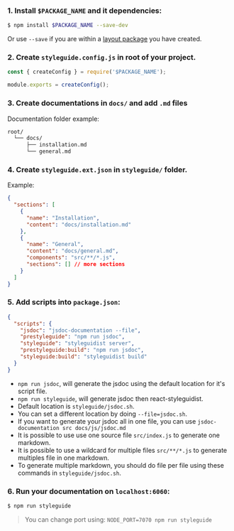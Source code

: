 ### 1. Install `$PACKAGE_NAME` and it dependencies:
       
```bash
$ npm install $PACKAGE_NAME --save-dev
```

Or use `--save` if you are within a [layout package](#layout-package) you have created.

### 2. Create `styleguide.config.js` in root of your project.

```js static
const { createConfig } = require('$PACKAGE_NAME');

module.exports = createConfig();
```

### 3. Create documentations in `docs/` and add `.md` files

Documentation folder example:
```bash
root/
  └── docs/
      ├── installation.md
      └── general.md
```

### 4. Create `styleguide.ext.json` in `styleguide/` folder.

Example:

```json
{
  "sections": [
    {
      "name": "Installation",
      "content": "docs/installation.md"
    },
    {
      "name": "General",
      "content": "docs/general.md",
      "components": "src/**/*.js",
      "sections": [] // more sections
    }
  ]
}

```

### 5. Add scripts into `package.json`:

```json
{
  "scripts": {
    "jsdoc": "jsdoc-documentation --file",
    "prestyleguide": "npm run jsdoc",
    "styleguide": "styleguidist server",
    "prestyleguide:build": "npm run jsdoc",
    "styleguide:build": "styleguidist build"
  }
}
```

- `npm run jsdoc`, will generate the jsdoc using the default location for it's script file.
- `npm run styleguide`, will generate jsdoc then react-styleguidist.
- Default location is `styleguide/jsdoc.sh`.
- You can set a different location by doing `--file=jsdoc.sh`.
- If you want to generate your jsdoc all in one file, you can use `jsdoc-documentation src docs/js/jsdoc.md`
- It is possible to use use one source file `src/index.js` to generate one markdown.
- It is possible to use a wildcard for multiple files `src/**/*.js` to generate multiples file in one markdown.
- To generate multiple markdown, you should do file per file using these commands in `styleguide/jsdoc.sh`.

### 6. Run your documentation on `localhost:6060`:

```bash
$ npm run styleguide
```

> You can change port using: `NODE_PORT=7070 npm run styleguide`
